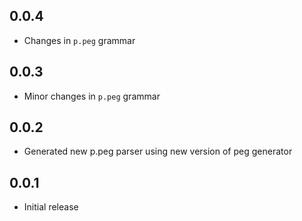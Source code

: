 ## 0.0.4

- Changes in `p.peg` grammar

## 0.0.3

- Minor changes in `p.peg` grammar

## 0.0.2

- Generated new p.peg parser using new version of peg generator

## 0.0.1

- Initial release

